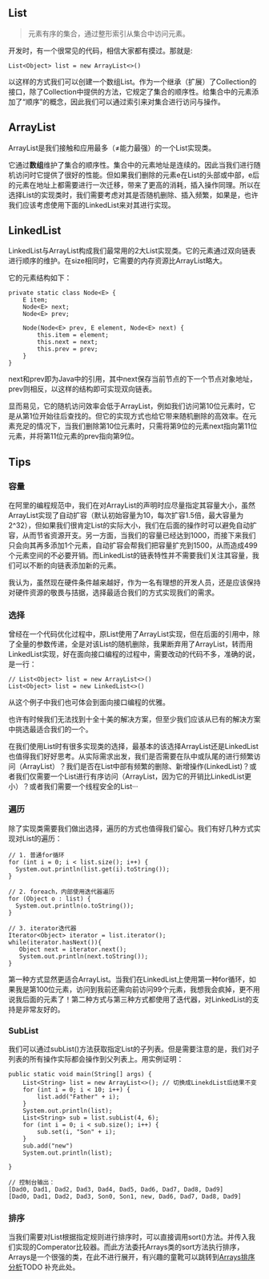## List
> 元素有序的集合，通过整形索引从集合中访问元素。

开发时，有一个很常见的代码，相信大家都有摸过。那就是:

```List<Object> list = new ArrayList<>()```

以这样的方式我们可以创建一个数组List。作为一个继承（扩展）了Collection的接口，除了Collection中提供的方法，它规定了集合的顺序性。给集合中的元素添加了“顺序”的概念，因此我们可以通过索引来对集合进行访问与操作。

## ArrayList
ArrayList是我们接触和应用最多（≠能力最强）的一个List实现类。

它通过**数组**维护了集合的顺序性。集合中的元素地址是连续的。因此当我们进行随机访问时它提供了很好的性能。但如果我们删除的元素e在List的头部或中部，e后的元素在地址上都需要进行一次迁移，带来了更高的消耗，插入操作同理。所以在选择List的实现类时，我们需要考虑对其是否随机删除、插入频繁，如果是，也许我们应该考虑使用下面的LinkedList来对其进行实现。

## LinkedList
LinkedList与ArrayList构成我们最常用的2大List实现类。它的元素通过双向链表进行顺序的维护。在size相同时，它需要的内存资源比ArrayList略大。

它的元素结构如下：
```
private static class Node<E> {
    E item;
    Node<E> next;
    Node<E> prev;

    Node(Node<E> prev, E element, Node<E> next) {
        this.item = element;
        this.next = next;
        this.prev = prev;
    }
}
```
next和prev即为Java中的引用，其中next保存当前节点的下一个节点对象地址，prev则相反，以这样的结构即可实现双向链表。

显而易见，它的随机访问效率会低于ArrayList，例如我们访问第10位元素时，它是从第1位开始往后查找的。但它的实现方式也给它带来随机删除的高效率。在元素充足的情况下，当我们删除第10位元素时，只需将第9位的元素next指向第11位元素，并将第11位元素的prev指向第9位。

## Tips
### 容量
在阿里的编程规范中，我们在对ArrayList的声明时应尽量指定其容量大小，虽然ArrayList实现了自动扩容（默认初始容量为10，每次扩容1.5倍，最大容量为2^32），但如果我们很肯定List的实际大小，我们在后面的操作时可以避免自动扩容，从而节省资源开支。另一方面，当我们的容量已经达到1000，而接下来我们只会向其再多添加1个元素，自动扩容会帮我们把容量扩充到1500，从而造成499个元素空间的不必要开销。而LinkedList的链表特性并不需要我们关注其容量，我们可以不断的向链表添加新的元素。

我认为，虽然现在硬件条件越来越好，作为一名有理想的开发人员，还是应该保持对硬件资源的敬畏与拮据，选择最适合我们的方式实现我们的需求。

### 选择

曾经在一个代码优化过程中，原List使用了ArrayList实现，但在后面的引用中，除了全量的参数传递，全是对该List的随机删除，我果断弃用了ArrayList，转而用LinkedList实现，好在面向接口编程的过程中，需要改动的代码不多，准确的说，是一行：

```
// List<Object> list = new ArrayList<>()
List<Object> list = new LinkedList<>()
```
从这个例子中我们也可体会到面向接口编程的优雅。

也许有时候我们无法找到十全十美的解决方案，但至少我们应该从已有的解决方案中挑选最适合我们的一个。

在我们使用List时有很多实现类的选择，最基本的该选择ArrayList还是LinkedList也值得我们好好思考。从实际需求出发，我们是否需要在队中或队尾的进行频繁访问（ArrayList）？我们是否在List中部有频繁的删除、新增操作(LinkedList)？或者我们仅需要一个List进行有序访问（ArrayList，因为它的开销比LinkedList更小）？或者我们需要一个线程安全的List···

### 遍历
除了实现类需要我们做出选择，遍历的方式也值得我们留心。我们有好几种方式实现对List的遍历：
```
// 1. 普通for循环
for (int i = 0; i < list.size(); i++) {
  System.out.println(list.get(i).toString());
}

// 2. foreach，内部使用迭代器遍历
for (Object o : list) {
  System.out.println(o.toString());
}

// 3. iterator迭代器
Iterator<Object> iterator = list.iterator();
while(iterator.hasNext()){
   Object next = iterator.next();
   System.out.println(next.toString());
}
```

第一种方式显然更适合ArrayList。当我们在LinkedList上使用第一种for循环，如果我是第100位元素，访问到我前还需向前访问99个元素，我想我会疯掉，更不用说我后面的元素了！第二种方式与第三种方式都使用了迭代器，对LinkedList的支持是非常友好的。

### SubList
我们可以通过subList()方法获取指定List的子列表。但是需要注意的是，我们对子列表的所有操作实际都会操作到父列表上。用实例证明：
```
public static void main(String[] args) {
    List<String> list = new ArrayList<>(); // 切换成LinekdList后结果不变
    for (int i = 0; i < 10; i++) {
        list.add("Father" + i);
    }
    System.out.println(list);
    List<String> sub = list.subList(4, 6);
    for (int i = 0; i < sub.size(); i++) {
        sub.set(i, "Son" + i);
    }
    sub.add("new")
    System.out.println(list);

}

// 控制台输出：
[Dad0, Dad1, Dad2, Dad3, Dad4, Dad5, Dad6, Dad7, Dad8, Dad9]
[Dad0, Dad1, Dad2, Dad3, Son0, Son1, new, Dad6, Dad7, Dad8, Dad9]
```

### 排序
当我们需要对List根据指定规则进行排序时，可以直接调用sort()方法。并传入我们实现的Comperator比较器。而此方法委托Arrays类的sort方法执行排序，Arrays是一个很强的类，在此不进行展开，有兴趣的童靴可以跳转到[Arrays排序分析]()TODO 补充此处。
